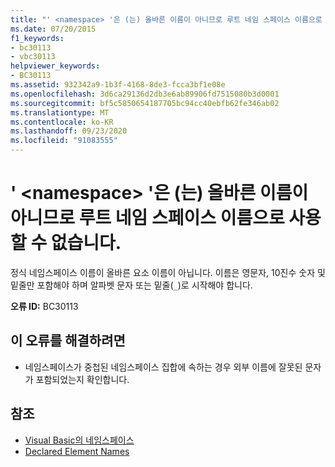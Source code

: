 ```yaml
---
title: "' <namespace> '은 (는) 올바른 이름이 아니므로 루트 네임 스페이스 이름으로 사용할 수 없습니다."
ms.date: 07/20/2015
f1_keywords:
- bc30113
- vbc30113
helpviewer_keywords:
- BC30113
ms.assetid: 932342a9-1b3f-4168-8de3-fcca3bf1e08e
ms.openlocfilehash: 3d6ca29136d2db3e6ab89906fd7515080b3d0001
ms.sourcegitcommit: bf5c5850654187705bc94cc40ebfb62fe346ab02
ms.translationtype: MT
ms.contentlocale: ko-KR
ms.lasthandoff: 09/23/2020
ms.locfileid: "91083555"
---
```

# <a name="namespace-is-not-a-valid-name-and-cannot-be-used-as-the-root-namespace-name"></a>' \<namespace> '은 (는) 올바른 이름이 아니므로 루트 네임 스페이스 이름으로 사용할 수 없습니다.

정식 네임스페이스 이름이 올바른 요소 이름이 아닙니다. 이름은 영문자, 10진수 숫자 및 밑줄만 포함해야 하며 알파벳 문자 또는 밑줄(`_`)로 시작해야 합니다.  
  
 **오류 ID:** BC30113  
  
## <a name="to-correct-this-error"></a>이 오류를 해결하려면  
  
- 네임스페이스가 중첩된 네임스페이스 집합에 속하는 경우 외부 이름에 잘못된 문자가 포함되었는지 확인합니다.  
  
## <a name="see-also"></a>참조

- [Visual Basic의 네임스페이스](../programming-guide/program-structure/namespaces.md)
- [Declared Element Names](../programming-guide/language-features/declared-elements/declared-element-names.md)
